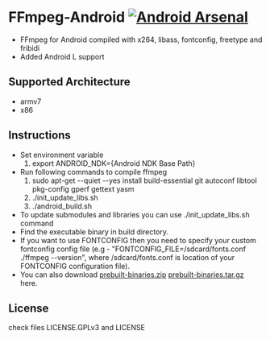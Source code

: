 FFmpeg-Android [![Android Arsenal](https://img.shields.io/badge/Android%20Arsenal-FFmpeg--Android-brightgreen.svg?style=flat)](https://android-arsenal.com/details/1/925)
==============

* FFmpeg for Android compiled with x264, libass, fontconfig, freetype and fribidi
* Added Android L support

Supported Architecture
----
* armv7
* x86

Instructions
----
* Set environment variable
  1. export ANDROID_NDK={Android NDK Base Path}
* Run following commands to compile ffmpeg
  1. sudo apt-get --quiet --yes install build-essential git autoconf libtool pkg-config gperf gettext yasm
  2. ./init_update_libs.sh
  3. ./android_build.sh
* To update submodules and libraries you can use ./init_update_libs.sh command
* Find the executable binary in build directory.
* If you want to use FONTCONFIG then you need to specify your custom fontconfig config file (e.g - "FONTCONFIG_FILE=/sdcard/fonts.conf ./ffmpeg --version", where /sdcard/fonts.conf is location of your FONTCONFIG configuration file).
* You can also download [prebuilt-binaries.zip](https://github.com/hiteshsondhi88/ffmpeg-android/releases/download/v0.3.0/prebuilt-binaries.zip) [prebuilt-binaries.tar.gz](https://github.com/hiteshsondhi88/ffmpeg-android/releases/download/v0.3.0/prebuilt-binaries.tar.gz) here.

License
----
  check files LICENSE.GPLv3 and LICENSE
